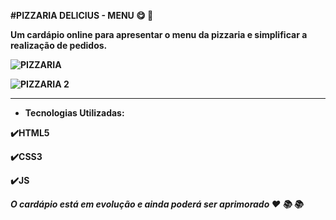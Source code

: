 <b> #PIZZARIA DELICIUS - MENU <b> :yum: 	:pizza:
  
Um cardápio online para apresentar o menu da pizzaria e simplificar a realização de pedidos.

![PIZZARIA](https://user-images.githubusercontent.com/119889095/210110347-1671f1c7-d0da-4a24-9981-5d29384131cf.png)

![PIZZARIA 2 ](https://user-images.githubusercontent.com/119889095/210110346-2c504ae5-1731-4794-b67c-0086518709a9.png)
  
 ---

- Tecnologias Utilizadas:

:heavy_check_mark:HTML5

:heavy_check_mark:CSS3

:heavy_check_mark:JS


<i> O cardápio está em evolução e ainda poderá ser aprimorado <i> 	:hearts: :books: :books:
